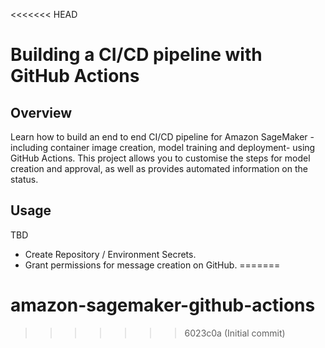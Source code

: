 <<<<<<< HEAD
# Building a CI/CD pipeline with GitHub Actions
## Overview
Learn how to build an end to end CI/CD pipeline for Amazon SageMaker -including container image creation, model training and deployment- using GitHub Actions. This project allows you to customise the steps for model creation and approval, as well as provides automated information on the status.

## Usage
TBD
- Create Repository / Environment Secrets.
- Grant permissions for message creation on GitHub.
=======
# amazon-sagemaker-github-actions
>>>>>>> 6023c0a (Initial commit)
